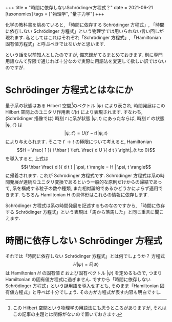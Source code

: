 +++
title = "時間に依存しないSchrödinger方程式？"
date = 2021-06-21
[taxonomies]
tags = ["物理学", "量子力学"]
+++

化学の教科書を眺めていると, 「時間に依存する Schrödinger 方程式」, 
「時間に依存しない Schrödinger 方程式」という物理学では用いられない言い回しが現れます.
私としてはこれはそれぞれ「Schrödinger 方程式」, 「Hamiltonian 固有値方程式」と呼ぶべきではないかと思います.

という話を以前知人としたのですが, 備忘録がてらまとめておきます.
別に専門用語なんて界隈で通じれば十分なので実際に用語法を変更して欲しい訳ではないのですが.


# Schrödinger 方程式とはなにか

量子系の状態はある Hilbert 空間[^1]のベクトル $| \psi \rangle$ により表され,
時間発展はこの Hilbert 空間上のユニタリ作用素 $U ( t )$ により表現されます.
すなわち, (Schrödinger 描像では) 時刻 $t$ に系が状態 $| \psi, t \rangle$ にあったならば,
時刻 $t'$ の状態 $| \psi, t' \rangle$ は
$$| \psi, t' \rangle = U ( t' - t ) | \psi, t \rangle$$
により与えられます. そこで $t' \to t$ の極限について考えると, Hamiltonian 
$$H = \frac{ 1 }{ i \hbar } \left. \frac{ d U }{ d t } \right|_{t \to 0}$$
を導入すると, 上式は
$$i \hbar \frac{ d }{ d t } | \psi, t \rangle = H | \psi, t \rangle$$
に帰着されます. これが Schrödinger 方程式です.
Schrödinger 方程式は系の時間発展が連続なユニタリ変換であるという一般的な原則だけからの帰結であって,
系を構成する粒子の数や種類, また相対論的であるかどうかによらず適用できます.
もちろん Hamiltonian $H$ の具体形はこれらの情報に依存します.

Schrödinger 方程式は系の時間発展を記述するものなのですから,
「時間に依存する Schrödinger 方程式」という表現は「馬から落馬した」と同じ重言に聞こえます.


# 時間に依存しない Schrödinger 方程式

それでは「時間に依存しない Schrödinger 方程式」とは何でしょうか？ 方程式
$$H | \psi \rangle = E | \psi \rangle$$
は Hamiltonian $H$ の固有値 $E$ および固有ベクトル $| \psi \rangle$ を定めるもので,
つまり Hamiltonian の固有値方程式に過ぎません.
ですから「時間に依存しない Schrödinger 方程式」という謎用語を導入せずとも, 
そのまま「Hamiltonian 固有値方程式」と呼べば十分でしょう.
その方が方程式が表す内容も明白ですし.


[^1]: この Hilbert 空間という物理学の用語法にも思うところがありますが,
それはこの記事の主題とは関係がないので置いておきます.
